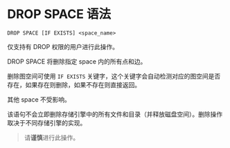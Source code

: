 # DROP SPACE 语法

```ngql
DROP SPACE [IF EXISTS] <space_name>
```

仅支持有 DROP 权限的用户进行此操作。

DROP SPACE 将删除指定 space 内的所有点和边。

删除图空间可使用 `IF EXISTS` 关键字，这个关键字会自动检测对应的图空间是否存在，如果存在则删除，如果不存在则直接返回。

其他 space 不受影响。

该语句不会立即删除存储引擎中的所有文件和目录（并释放磁盘空间）。删除操作取决于不同存储引擎的实现。

> 请**谨慎**进行此操作。
